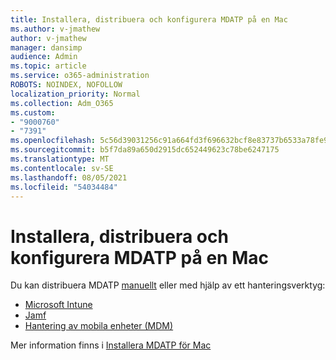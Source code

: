 ```yaml
---
title: Installera, distribuera och konfigurera MDATP på en Mac
ms.author: v-jmathew
author: v-jmathew
manager: dansimp
audience: Admin
ms.topic: article
ms.service: o365-administration
ROBOTS: NOINDEX, NOFOLLOW
localization_priority: Normal
ms.collection: Adm_O365
ms.custom:
- "9000760"
- "7391"
ms.openlocfilehash: 5c56d39031256c91a664fd3f696632bcf8e83737b6533a78fe9960ec677509c8
ms.sourcegitcommit: b5f7da89a650d2915dc652449623c78be6247175
ms.translationtype: MT
ms.contentlocale: sv-SE
ms.lasthandoff: 08/05/2021
ms.locfileid: "54034484"
---
```

# <a name="install-deploy-and-configure-mdatp-on-a-mac"></a>Installera, distribuera och konfigurera MDATP på en Mac

Du kan distribuera MDATP [manuellt](https://docs.microsoft.com/windows/security/threat-protection/microsoft-defender-atp/mac-install-manually) eller med hjälp av ett hanteringsverktyg:

- [Microsoft Intune](https://go.microsoft.com/fwlink/?linkid=2144548)
- [Jamf](https://docs.microsoft.com/windows/security/threat-protection/microsoft-defender-atp/mac-install-with-jamf)
- [Hantering av mobila enheter (MDM)](https://docs.microsoft.com/windows/security/threat-protection/microsoft-defender-atp/mac-install-with-other-mdm)

Mer information finns i [Installera MDATP för Mac](https://go.microsoft.com/fwlink/?linkid=2144672)
